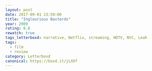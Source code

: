 ```yaml
---
layout: post 
date: 2017-09-01 23:59:00
title: "Inglourious Basterds"
year: 2009
rating: 0.8
rewatch: true
tags_letterboxd: narrative, Netflix, streaming, HDTV, NYC, Leah
tags:
  - film
  - review
category: Letterboxd
canonical: https://boxd.it/jLXOf
---
```

